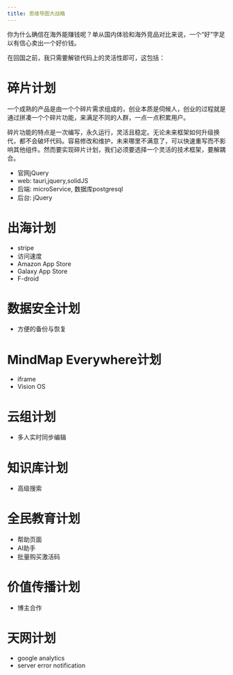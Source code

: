 ```yaml
---
title: 思维导图大战略
---
```


你为什么确信在海外能赚钱呢？单从国内体验和海外竞品对比来说，一个“好”字足以有信心卖出一个好价钱。

在回国之前，我只需要解锁代码上的灵活性即可，这包括：

# 碎片计划

一个成熟的产品是由一个个碎片需求组成的，创业本质是伺候人，创业的过程就是通过拼凑一个个碎片功能，来满足不同的人群，一点一点积累用户。

碎片功能的特点是一次编写，永久运行，灵活且稳定。无论未来框架如何升级换代，都不会破坏代码。容易修改和维护，未来哪里不满意了，可以快速重写而不影响其他组件。然而要实现碎片计划，我们必须要选择一个灵活的技术框架，要解耦合。

- 官网jQuery
- web: tauri,jquery,solidJS
- 后端: microService, 数据库postgresql
- 后台: jQuery

# 出海计划

- stripe
- 访问速度
- Amazon App Store
- Galaxy App Store
- F-droid

# 数据安全计划
- 方便的备份与恢复

# MindMap Everywhere计划

- iframe
- Vision OS

# 云组计划

- 多人实时同步编辑

# 知识库计划

- 高级搜索

# 全民教育计划

- 帮助页面
- AI助手
- 批量购买激活码

# 价值传播计划
- 博主合作

# 天网计划

- google analytics
- server error notification
